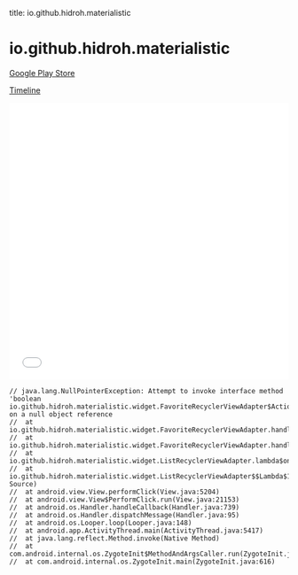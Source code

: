 title: io.github.hidroh.materialistic

# io.github.hidroh.materialistic

[Google Play Store](https://play.google.com/store/apps/details?id=io.github.hidroh.materialistic)

[Timeline](./vis-timeline.html)

<iframe src="./vis-timeline.html" width="100%" height="500px" style="border:none;"></iframe>

```
// java.lang.NullPointerException: Attempt to invoke interface method 'boolean io.github.hidroh.materialistic.widget.FavoriteRecyclerViewAdapter$ActionModeDelegate.isInActionMode()' on a null object reference
// 	at io.github.hidroh.materialistic.widget.FavoriteRecyclerViewAdapter.handleItemClick(FavoriteRecyclerViewAdapter.java:198)
// 	at io.github.hidroh.materialistic.widget.FavoriteRecyclerViewAdapter.handleItemClick(FavoriteRecyclerViewAdapter.java:53)
// 	at io.github.hidroh.materialistic.widget.ListRecyclerViewAdapter.lambda$onBindViewHolder$1$ListRecyclerViewAdapter(ListRecyclerViewAdapter.java:122)
// 	at io.github.hidroh.materialistic.widget.ListRecyclerViewAdapter$$Lambda$1.onClick(Unknown Source)
// 	at android.view.View.performClick(View.java:5204)
// 	at android.view.View$PerformClick.run(View.java:21153)
// 	at android.os.Handler.handleCallback(Handler.java:739)
// 	at android.os.Handler.dispatchMessage(Handler.java:95)
// 	at android.os.Looper.loop(Looper.java:148)
// 	at android.app.ActivityThread.main(ActivityThread.java:5417)
// 	at java.lang.reflect.Method.invoke(Native Method)
// 	at com.android.internal.os.ZygoteInit$MethodAndArgsCaller.run(ZygoteInit.java:726)
// 	at com.android.internal.os.ZygoteInit.main(ZygoteInit.java:616)

```



